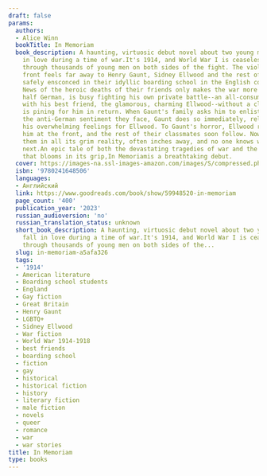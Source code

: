 ```yaml
---
draft: false
params:
  authors:
  - Alice Winn
  bookTitle: In Memoriam
  book_description: A haunting, virtuosic debut novel about two young men who fall
    in love during a time of war.It's 1914, and World War I is ceaselessly churning
    through thousands of young men on both sides of the fight. The violence of the
    front feels far away to Henry Gaunt, Sidney Ellwood and the rest of their classmates,
    safely ensconced in their idyllic boarding school in the English countryside.
    News of the heroic deaths of their friends only makes the war more exciting.Gaunt,
    half German, is busy fighting his own private battle--an all-consuming infatuation
    with his best friend, the glamorous, charming Ellwood--without a clue that Ellwood
    is pining for him in return. When Gaunt's family asks him to enlist to forestall
    the anti-German sentiment they face, Gaunt does so immediately, relieved to escape
    his overwhelming feelings for Ellwood. To Gaunt's horror, Ellwood rushes to join
    him at the front, and the rest of their classmates soon follow. Now death surrounds
    them in all its grim reality, often inches away, and no one knows who will be
    next.An epic tale of both the devastating tragedies of war and the forbidden romance
    that blooms in its grip,In Memoriamis a breathtaking debut.
  cover: https://images-na.ssl-images-amazon.com/images/S/compressed.photo.goodreads.com/books/1670866445i/59948520.jpg
  isbn: '9780241648506'
  languages:
  - Английский
  link: https://www.goodreads.com/book/show/59948520-in-memoriam
  page_count: '400'
  publication_year: '2023'
  russian_audioversion: 'no'
  russian_translation_status: unknown
  short_book_description: A haunting, virtuosic debut novel about two young men who
    fall in love during a time of war.It's 1914, and World War I is ceaselessly churning
    through thousands of young men on both sides of the...
  slug: in-memoriam-a5afa326
  tags:
  - '1914'
  - American literature
  - Boarding school students
  - England
  - Gay fiction
  - Great Britain
  - Henry Gaunt
  - LGBTQ+
  - Sidney Ellwood
  - War fiction
  - World War 1914-1918
  - best friends
  - boarding school
  - fiction
  - gay
  - historical
  - historical fiction
  - history
  - literary fiction
  - male fiction
  - novels
  - queer
  - romance
  - war
  - war stories
title: In Memoriam
type: books
---
```

